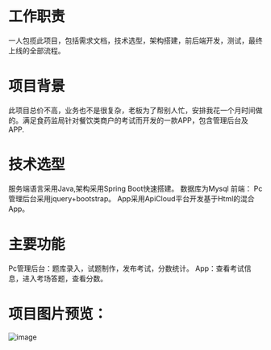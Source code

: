 # 工作职责
一人包揽此项目，包括需求文档，技术选型，架构搭建，前后端开发，测试，最终上线的全部流程。
# 项目背景
此项目总价不高，业务也不是很复杂，老板为了帮别人忙，安排我花一个月时间做的。满足食药监局针对餐饮类商户的考试而开发的一款APP，包含管理后台及APP.
# 技术选型
服务端语言采用Java,架构采用Spring Boot快速搭建。
数据库为Mysql
前端： Pc管理后台采用jquery+bootstrap。  App采用ApiCloud平台开发基于Html的混合App。
# 主要功能
Pc管理后台：题库录入，试题制作，发布考试，分数统计。
App：查看考试信息，进入考场答题，查看分数。
# 项目图片预览：
![image](https://github.com/liu343832401/projectExperience/blob/master/%E8%80%83%E8%AF%95%E7%B3%BB%E7%BB%9F/Screenshot_20170213-142239.png)

